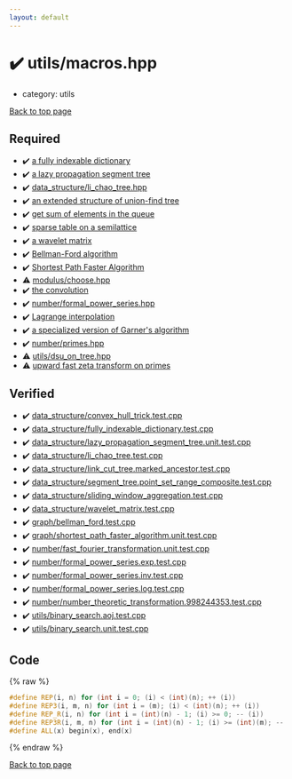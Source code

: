 ```yaml
---
layout: default
---
```


<!-- mathjax config similar to math.stackexchange -->
<script type="text/javascript" async
  src="https://cdnjs.cloudflare.com/ajax/libs/mathjax/2.7.5/MathJax.js?config=TeX-MML-AM_CHTML">
</script>
<script type="text/x-mathjax-config">
  MathJax.Hub.Config({
    TeX: { equationNumbers: { autoNumber: "AMS" }},
    tex2jax: {
      inlineMath: [ ['$','$'] ],
      processEscapes: true
    },
    "HTML-CSS": { matchFontHeight: false },
    displayAlign: "left",
    displayIndent: "2em"
  });
</script>

<script type="text/javascript" src="https://cdnjs.cloudflare.com/ajax/libs/jquery/3.4.1/jquery.min.js"></script>
<script src="https://cdn.jsdelivr.net/npm/jquery-balloon-js@1.1.2/jquery.balloon.min.js" integrity="sha256-ZEYs9VrgAeNuPvs15E39OsyOJaIkXEEt10fzxJ20+2I=" crossorigin="anonymous"></script>
<script type="text/javascript" src="../../assets/js/copy-button.js"></script>
<link rel="stylesheet" href="../../assets/css/copy-button.css" />


# :heavy_check_mark: utils/macros.hpp
* category: utils


[Back to top page](../../index.html)



## Required
* :heavy_check_mark: [a fully indexable dictionary](../data_structure/fully_indexable_dictionary.hpp.html)
* :heavy_check_mark: [a lazy propagation segment tree](../data_structure/lazy_propagation_segment_tree.hpp.html)
* :heavy_check_mark: [data_structure/li_chao_tree.hpp](../data_structure/li_chao_tree.hpp.html)
* :heavy_check_mark: [an extended structure of union-find tree](../data_structure/link_cut_tree.hpp.html)
* :heavy_check_mark: [get sum of elements in the queue](../data_structure/sliding_window_aggregation.hpp.html)
* :heavy_check_mark: [sparse table on a semilattice](../data_structure/sparse_table.hpp.html)
* :heavy_check_mark: [a wavelet matrix](../data_structure/wavelet_matrix.hpp.html)
* :heavy_check_mark: [Bellman-Ford algorithm](../graph/bellman_ford.hpp.html)
* :heavy_check_mark: [Shortest Path Faster Algorithm](../graph/shortest_path_faster_algorithm.hpp.html)
* :warning: [modulus/choose.hpp](../modulus/choose.hpp.html)
* :heavy_check_mark: [the convolution](../number/fast_fourier_transformation.hpp.html)
* :heavy_check_mark: [number/formal_power_series.hpp](../number/formal_power_series.hpp.html)
* :heavy_check_mark: [Lagrange interpolation](../number/lagrange_interpolation.hpp.html)
* :heavy_check_mark: [a specialized version of Garner's algorithm](../number/number_theoretic_transformation.hpp.html)
* :heavy_check_mark: [number/primes.hpp](../number/primes.hpp.html)
* :warning: [utils/dsu_on_tree.hpp](dsu_on_tree.hpp.html)
* :warning: [upward fast zeta transform on primes](fast_zeta_transform.hpp.html)


## Verified
* :heavy_check_mark: [data_structure/convex_hull_trick.test.cpp](../../verify/data_structure/convex_hull_trick.test.cpp.html)
* :heavy_check_mark: [data_structure/fully_indexable_dictionary.test.cpp](../../verify/data_structure/fully_indexable_dictionary.test.cpp.html)
* :heavy_check_mark: [data_structure/lazy_propagation_segment_tree.unit.test.cpp](../../verify/data_structure/lazy_propagation_segment_tree.unit.test.cpp.html)
* :heavy_check_mark: [data_structure/li_chao_tree.test.cpp](../../verify/data_structure/li_chao_tree.test.cpp.html)
* :heavy_check_mark: [data_structure/link_cut_tree.marked_ancestor.test.cpp](../../verify/data_structure/link_cut_tree.marked_ancestor.test.cpp.html)
* :heavy_check_mark: [data_structure/segment_tree.point_set_range_composite.test.cpp](../../verify/data_structure/segment_tree.point_set_range_composite.test.cpp.html)
* :heavy_check_mark: [data_structure/sliding_window_aggregation.test.cpp](../../verify/data_structure/sliding_window_aggregation.test.cpp.html)
* :heavy_check_mark: [data_structure/wavelet_matrix.test.cpp](../../verify/data_structure/wavelet_matrix.test.cpp.html)
* :heavy_check_mark: [graph/bellman_ford.test.cpp](../../verify/graph/bellman_ford.test.cpp.html)
* :heavy_check_mark: [graph/shortest_path_faster_algorithm.unit.test.cpp](../../verify/graph/shortest_path_faster_algorithm.unit.test.cpp.html)
* :heavy_check_mark: [number/fast_fourier_transformation.unit.test.cpp](../../verify/number/fast_fourier_transformation.unit.test.cpp.html)
* :heavy_check_mark: [number/formal_power_series.exp.test.cpp](../../verify/number/formal_power_series.exp.test.cpp.html)
* :heavy_check_mark: [number/formal_power_series.inv.test.cpp](../../verify/number/formal_power_series.inv.test.cpp.html)
* :heavy_check_mark: [number/formal_power_series.log.test.cpp](../../verify/number/formal_power_series.log.test.cpp.html)
* :heavy_check_mark: [number/number_theoretic_transformation.998244353.test.cpp](../../verify/number/number_theoretic_transformation.998244353.test.cpp.html)
* :heavy_check_mark: [utils/binary_search.aoj.test.cpp](../../verify/utils/binary_search.aoj.test.cpp.html)
* :heavy_check_mark: [utils/binary_search.unit.test.cpp](../../verify/utils/binary_search.unit.test.cpp.html)


## Code
{% raw %}
```cpp
#define REP(i, n) for (int i = 0; (i) < (int)(n); ++ (i))
#define REP3(i, m, n) for (int i = (m); (i) < (int)(n); ++ (i))
#define REP_R(i, n) for (int i = (int)(n) - 1; (i) >= 0; -- (i))
#define REP3R(i, m, n) for (int i = (int)(n) - 1; (i) >= (int)(m); -- (i))
#define ALL(x) begin(x), end(x)

```
{% endraw %}

[Back to top page](../../index.html)

